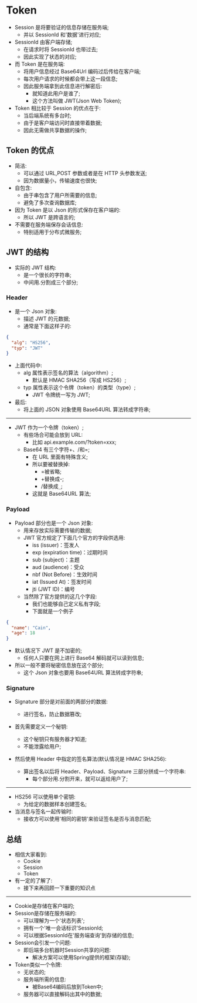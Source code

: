 # Token

- Session 是将要验证的信息存储在服务端;
  - 并以 SessionId 和'数据'进行对应;
- SessionId 由客户端存储;
  - 在请求时将 SessionId 也带过去;
  - 因此实现了状态的对应;
- 而 Token 是在服务端:
  - 将用户信息经过 Base64Url 编码过后传给在客户端;
  - 每次用户请求的时候都会带上这一段信息;
  - 因此服务端拿到此信息进行解密后:
    - 就知道此用户是谁了;
    - 这个方法叫做 JWT(Json Web Token);
- Token 相比较于 Session 的优点在于:
  - 当后端系统有多台时;
  - 由于是客户端访问时直接带着数据;
  - 因此无需做共享数据的操作;

## Token 的优点

- 简洁:
  - 可以通过 URL,POST 参数或者是在 HTTP 头参数发送;
  - 因为数据量小，传输速度也很快;
- 自包含:
  - 由于串包含了用户所需要的信息;
  - 避免了多次查询数据库;
- 因为 Token 是以 Json 的形式保存在客户端的:
  - 所以 JWT 是跨语言的;
- 不需要在服务端保存会话信息:
  - 特别适用于分布式微服务;

## JWT 的结构

- 实际的 JWT 结构:
  - 是一个很长的字符串;
  - 中间用.分割成三个部分;

### Header

- 是一个 Json 对象:
  - 描述 JWT 的元数据;
  - 通常是下面这样子的:

```json
{
  "alg": "HS256",
  "typ": "JWT"
}
```

- 上面代码中:
  - alg 属性表示签名的算法（algorithm）;
    - 默认是 HMAC SHA256（写成 HS256）;
  - typ 属性表示这个令牌（token）的类型（type）;
    - JWT 令牌统一写为 JWT;
- 最后:
  - 将上面的 JSON 对象使用 Base64URL 算法转成字符串;

---

- JWT 作为一个令牌（token）;
  - 有些场合可能会放到 URL:
    - 比如 api.example.com/?token=xxx;
  - Base64 有三个字符+、/和=;
    - 在 URL 里面有特殊含义;
    - 所以要被替换掉:
      - =被省略;
      - +替换成-;
      - /替换成`_`;
    - 这就是 Base64URL 算法;

### Payload

- Payload 部分也是一个 Json 对象:
  - 用来存放实际需要传输的数据;
  - JWT 官方规定了下面几个官方的字段供选用:
    - iss (issuer)：签发人
    - exp (expiration time)：过期时间
    - sub (subject)：主题
    - aud (audience)：受众
    - nbf (Not Before)：生效时间
    - iat (Issued At)：签发时间
    - jti (JWT ID)：编号
  - 当然除了官方提供的这几个字段:
    - 我们也能够自己定义私有字段;
    - 下面就是一个例子

```json
{
  "name": "Cain",
  "age": 18
}
```

- 默认情况下 JWT 是不加密的;
  - 任何人只要在网上进行 Base64 解码就可以读到信息;
- 所以一般不要将秘密信息放在这个部分;
  - 这个 Json 对象也要用 Base64URL 算法转成字符串;

### Signature

- Signature 部分是对前面的两部分的数据:

  - 进行签名，防止数据篡改;

- 首先需要定义一个秘钥:
  - 这个秘钥只有服务器才知道;
  - 不能泄露给用户;
- 然后使用 Header 中指定的签名算法(默认情况是 HMAC SHA256):
  - 算出签名以后将 Header、Payload、Signature 三部分拼成一个字符串:
    - 每个部分用.分割开来，就可以返给用户了;

---

- HS256 可以使用单个密钥:
  - 为给定的数据样本创建签名;
- 当消息与签名一起传输时:
  - 接收方可以使用'相同的密钥'来验证签名是否与消息匹配;


## 总结

- 相信大家看到:
    - Cookie
    - Session
    - Token
- 有一定的了解了:
    - 接下来再回顾一下重要的知识点

---

- Cookie是存储在客户端的;
- Session是存储在服务端的:
    - 可以理解为一个'状态列表';
    - 拥有一个'唯一会话标识'SessionId;
    - 可以根据SessionId在'服务端查询'到存储的信息;
- Session会引发一个问题:
    - 即后端多台机器时Session共享的问题:
        - 解决方案可以使用Spring提供的框架(存疑);
- Token类似一个令牌:
    - 无状态的;
    - 服务端所需的信息:
        - 被Base64编码后放到Token中;
    - 服务器可以直接解码出其中的数据;
